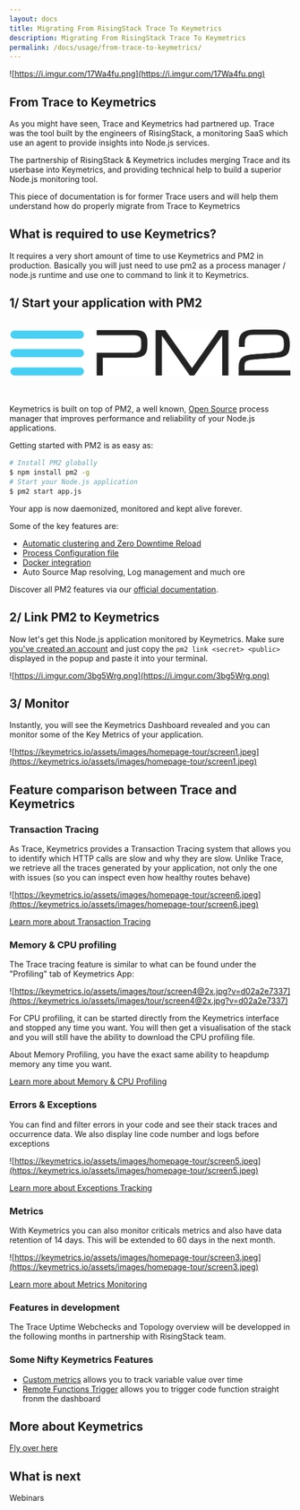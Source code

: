 ```yaml
---
layout: docs
title: Migrating From RisingStack Trace To Keymetrics
description: Migrating From RisingStack Trace To Keymetrics
permalink: /docs/usage/from-trace-to-keymetrics/
---
```


![https://i.imgur.com/17Wa4fu.png](https://i.imgur.com/17Wa4fu.png)

## From Trace to Keymetrics

As you might have seen, Trace and Keymetrics had partnered up. Trace was the tool built by the engineers of RisingStack, a monitoring SaaS which use an agent to provide insights into Node.js services. 

The partnership of RisingStack & Keymetrics includes merging Trace and its userbase into Keymetrics, and providing technical help to build a superior Node.js monitoring tool.

This piece of documentation is for former Trace users and will help them understand how do properly migrate from Trace to Keymetrics

## What is required to use Keymetrics?

It requires a very short amount of time to use Keymetrics and PM2 in production.
Basically you will just need to use pm2 as a process manager / node.js runtime and use one to command to link it to Keymetrics.

## 1/ Start your application with PM2

<br/>
<center>
 <img src="https://raw.githubusercontent.com/Unitech/pm2/master/pres/pm2-v3.png" width="500"/>
</center>
<br/><br/>

Keymetrics is built on top of PM2, a well known, [Open Source](https://github.com/Unitech/pm2) process manager that improves performance and reliability of your Node.js applications.

Getting started with PM2 is as easy as:

```bash
# Install PM2 globally
$ npm install pm2 -g
# Start your Node.js application
$ pm2 start app.js
```

Your app is now daemonized, monitored and kept alive forever. 

Some of the key features are:
- [Automatic clustering and Zero Downtime Reload](http://pm2.keymetrics.io/docs/usage/cluster-mode/)
- [Process Configuration file](http://pm2.keymetrics.io/docs/usage/application-declaration/)
- [Docker integration](http://pm2.keymetrics.io/docs/usage/docker-pm2-nodejs/)
- Auto Source Map resolving, Log management and much ore

Discover all PM2 features via our [official documentation](http://pm2.keymetrics.io/).

## 2/ Link PM2 to Keymetrics

Now let's get this Node.js application monitored by Keymetrics. Make sure [you've created an account](https://app.keymetrics.io/#/) and just copy the `pm2 link <secret> <public>` displayed in the popup and paste it into your terminal. 

![https://i.imgur.com/3bg5Wrg.png](https://i.imgur.com/3bg5Wrg.png)

## 3/ Monitor

Instantly, you will see the Keymetrics Dashboard revealed and you can monitor some of the Key Metrics of your application.

![https://keymetrics.io/assets/images/homepage-tour/screen1.jpeg](https://keymetrics.io/assets/images/homepage-tour/screen1.jpeg)

## Feature comparison between Trace and Keymetrics

### Transaction Tracing

As Trace, Keymetrics provides a Transaction Tracing system that allows you to identify which HTTP calls are slow and why they are slow. Unlike Trace, we retrieve all the traces generated by your application, not only the one with issues (so you can inspect even how healthy routes behave)

![https://keymetrics.io/assets/images/homepage-tour/screen6.jpeg](https://keymetrics.io/assets/images/homepage-tour/screen6.jpeg)

[Learn more about Transaction Tracing](http://docs.keymetrics.io/docs/pages/tracing/)

### Memory & CPU profiling

The Trace tracing feature is similar to what can be found under the "Profiling" tab of Keymetrics App:

![https://keymetrics.io/assets/images/tour/screen4@2x.jpg?v=d02a2e7337](https://keymetrics.io/assets/images/tour/screen4@2x.jpg?v=d02a2e7337)

For CPU profiling, it can be started directly from the Keymetrics interface and stopped any time you want. You will then get a visualisation of the stack and you will still have the ability to download the CPU profiling file.

About Memory Profiling, you have the exact same ability to heapdump memory any time you want.

[Learn more about Memory & CPU Profiling](http://docs.keymetrics.io/docs/pages/profiling/)

### Errors & Exceptions
 
You can find and filter errors in your code and see their stack traces and occurrence data. We also display line code number and logs before exceptions

![https://keymetrics.io/assets/images/homepage-tour/screen5.jpeg](https://keymetrics.io/assets/images/homepage-tour/screen5.jpeg)

[Learn more about Exceptions Tracking](http://docs.keymetrics.io/docs/pages/issues/)

### Metrics
 
With Keymetrics you can also monitor criticals metrics and also have data retention of 14 days. This will be extended to 60 days in the next month.

![https://keymetrics.io/assets/images/homepage-tour/screen3.jpeg](https://keymetrics.io/assets/images/homepage-tour/screen3.jpeg)

[Learn more about Metrics Monitoring](http://docs.keymetrics.io/docs/pages/monitoring/)

### Features in development
 
The Trace Uptime Webchecks and Topology overview will be developped in the following months in partnership with RisingStack team. 

### Some Nifty Keymetrics Features

- [Custom metrics](http://docs.keymetrics.io/docs/pages/custom-metrics/) allows you to track variable value over time
- [Remote Functions Trigger](http://docs.keymetrics.io/docs/pages/custom-actions/) allows you to trigger code function straight fronm the dashboard

## More about Keymetrics

[Fly over here](http://docs.keymetrics.io/)

## What is next

Webinars
 
